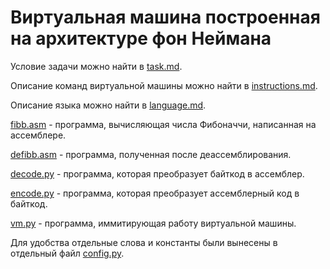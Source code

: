 # Виртуальная машина построенная на архитектуре фон Неймана

Условие задачи можно найти в [task.md](text/task.md).

Описание команд виртуальной машины можно найти в [instructions.md](text/instructions.md).

Описание языка можно найти в [language.md](text/language.md).

[fibb.asm](fibb.asm) - программа, вычисляющая числа Фибоначчи, написанная на ассемблере.

[defibb.asm](defibb.asm) - программа, полученная после деассемблирования.

[decode.py](decode.py) - программа, которая преобразует байткод в ассемблер.

[encode.py](encode.py) - программа, которая преобразует ассемблерный код в байткод.

[vm.py](vm.py) - программа, иммитирующая работу виртуальной машины.

Для удобства отдельные слова и константы были вынесены в отдельный файл [config.py](config.py).
